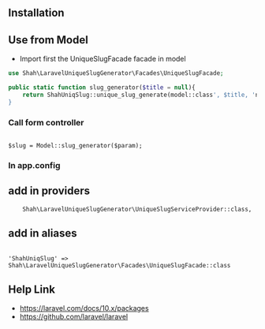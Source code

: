 ## Installation

## Use from Model
 - Import first the UniqueSlugFacade facade in model

```php
use Shah\LaravelUniqueSlugGenerator\Facades\UniqueSlugFacade;

public static function slug_generator($title = null){
    return ShahUniqSlug::unique_slug_generate(model::class', $title, 'name');
}

```

### Call form controller

```

$slug = Model::slug_generator($param);

```

### In app.config 

## add in providers
```
    Shah\LaravelUniqueSlugGenerator\UniqueSlugServiceProvider::class,
```
## add in aliases
```

'ShahUniqSlug' => Shah\LaravelUniqueSlugGenerator\Facades\UniqueSlugFacade::class
```
## Help Link
 - https://laravel.com/docs/10.x/packages
 - https://github.com/laravel/laravel
